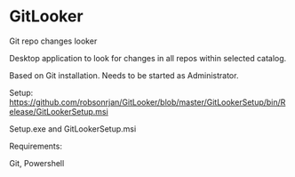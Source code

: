 # GitLooker
Git repo changes looker

Desktop application to look for changes in all repos within selected catalog.

Based on Git installation.
Needs to be started as Administrator.

Setup:
https://github.com/robsonrjan/GitLooker/blob/master/GitLookerSetup/bin/Release/GitLookerSetup.msi

Setup.exe and 
GitLookerSetup.msi

Requirements:

Git, Powershell

